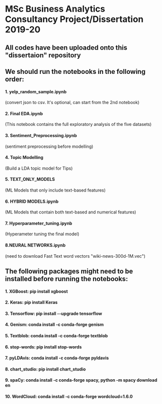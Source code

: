 # MSc Business Analytics Consultancy Project/Dissertation 2019-20
## All codes have been uploaded onto this "dissertaion" repository
## We should run the notebooks in the following order:
#### 1. yelp_random_sample.ipynb     
(convert json to csv. It's optional, can start from the 2nd notebook)
#### 2. Final EDA.ipynb
(This notebook contains the full exploratory analysis of the five datasets)
#### 3. Sentiment_Preprocessing.ipynb
(sentiment preprocessing before modelling)
#### 4. Topic Modelling
(Build a LDA topic model for Tips)
#### 5. TEXT_ONLY_MODELS
(ML Models that only include text-based features)
#### 6. HYBRID MODELS.ipynb
(ML Models that contain both text-based and numerical features)
#### 7. Hyperparameter_tuning.ipynb
(Hyperameter tuning the final model)
#### 8.NEURAL NETWORKS.ipynb
(need to download Fast Text word vectors "wiki-news-300d-1M.vec")

## The following packages might need to be installed before running the notebooks:
#### 1.	XGBoost: pip install xgboost
#### 2.	Keras: pip install Keras
#### 3.	Tensorflow: pip install --upgrade tensorflow
#### 4.	Genism: conda install -c conda-forge genism
#### 5.	Textblob: conda install -c conda-forge textblob
#### 6.	stop-words: pip install stop-words
#### 7.	pyLDAvis: conda install -c conda-forge pyldavis
#### 8.	chart_studio: pip install chart_studio
#### 9.	spaCy: conda install -c conda-forge spacy, python -m spacy download en
#### 10.	WordCloud: conda install -c conda-forge wordcloud=1.6.0
